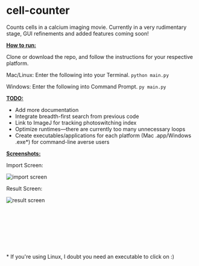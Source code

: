 
# cell-counter

Counts cells in a calcium imaging movie. Currently in a very rudimentary stage, GUI refinements and added features coming soon!

<u>**How to run:**</u>

Clone or download the repo, and follow the instructions for your respective platform.

Mac/Linux: Enter the following into your Terminal.
`python main.py`

Windows: Enter the following into Command Prompt.
`py main.py`

<u>**TODO:**</u>
- Add more documentation
- Integrate breadth-first search from previous code
- Link to ImageJ for tracking photoswitching index
- Optimize runtimes—there are currently too many unnecessary loops
- Create executables/applications for each platform (Mac .app/Windows .exe\*) for command-line averse users

<u>**Screenshots:**</u>

Import Screen:

![import screen](https://i.imgur.com/TFPOL8y.png)

Result Screen:

![result screen](https://i.imgur.com/liLCy6w.png)

\
\
\
\
\
\
\
\* If you're using Linux, I doubt you need an executable to click on :)
